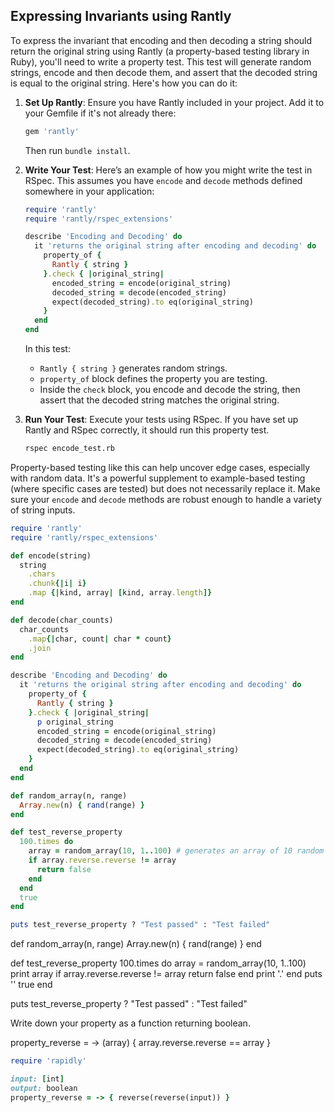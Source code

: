 ## Expressing Invariants using Rantly

To express the invariant that encoding and then decoding a string should return the original string using Rantly (a property-based testing library in Ruby), you'll need to write a property test. This test will generate random strings, encode and then decode them, and assert that the decoded string is equal to the original string. Here's how you can do it:

1. **Set Up Rantly**: Ensure you have Rantly included in your project. Add it to your Gemfile if it's not already there:

   ```ruby
   gem 'rantly'
   ```

   Then run `bundle install`.

2. **Write Your Test**: Here’s an example of how you might write the test in RSpec. This assumes you have `encode` and `decode` methods defined somewhere in your application:

   ```ruby
   require 'rantly'
   require 'rantly/rspec_extensions'

   describe 'Encoding and Decoding' do
     it 'returns the original string after encoding and decoding' do
       property_of {
         Rantly { string }
       }.check { |original_string|
         encoded_string = encode(original_string)
         decoded_string = decode(encoded_string)
         expect(decoded_string).to eq(original_string)
       }
     end
   end
   ```

   In this test:
   - `Rantly { string }` generates random strings.
   - `property_of` block defines the property you are testing.
   - Inside the `check` block, you encode and decode the string, then assert that the decoded string matches the original string.

3. **Run Your Test**: Execute your tests using RSpec. If you have set up Rantly and RSpec correctly, it should run this property test.

   ```bash
   rspec encode_test.rb
   ```

Property-based testing like this can help uncover edge cases, especially with random data. It's a powerful supplement to example-based testing (where specific cases are tested) but does not necessarily replace it. Make sure your `encode` and `decode` methods are robust enough to handle a variety of string inputs.

```ruby
require 'rantly'
require 'rantly/rspec_extensions'

def encode(string)
  string
    .chars
    .chunk{|i| i}
    .map {|kind, array| [kind, array.length]}
end

def decode(char_counts)
  char_counts
    .map{|char, count| char * count}
    .join
end

describe 'Encoding and Decoding' do
  it 'returns the original string after encoding and decoding' do
    property_of {
      Rantly { string }
    }.check { |original_string|
      p original_string
      encoded_string = encode(original_string)
      decoded_string = decode(encoded_string)
      expect(decoded_string).to eq(original_string)
    }
  end
end
```

```ruby
def random_array(n, range)
  Array.new(n) { rand(range) }
end

def test_reverse_property
  100.times do
    array = random_array(10, 1..100) # generates an array of 10 random numbers
    if array.reverse.reverse != array
      return false
    end
  end
  true
end

puts test_reverse_property ? "Test passed" : "Test failed"
```

def random_array(n, range)
  Array.new(n) { rand(range) }
end

def test_reverse_property
  100.times do
    array = random_array(10, 1..100) 
    print array
    if array.reverse.reverse != array
      return false
    end
    print '.'
  end
  puts ''
  true
end

puts test_reverse_property ? "Test passed" : "Test failed"


Write down your property as a function returning boolean.

property_reverse = -> (array) { array.reverse.reverse == array }


```ruby
require 'rapidly'

input: [int]
output: boolean
property_reverse = -> { reverse(reverse(input)) }

```
